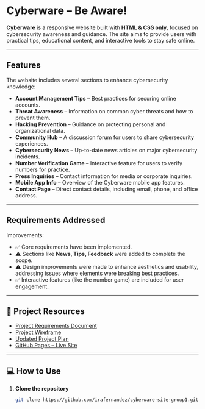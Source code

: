 # Cyberware – Be Aware!  

**Cyberware** is a responsive website built with **HTML & CSS only**, focused on cybersecurity awareness and guidance. The site aims to provide users with practical tips, educational content, and interactive tools to stay safe online.

---

##  Features

The website includes several sections to enhance cybersecurity knowledge:

- **Account Management Tips** – Best practices for securing online accounts.  
- **Threat Awareness** – Information on common cyber threats and how to prevent them.  
- **Hacking Prevention** – Guidance on protecting personal and organizational data.  
- **Community Hub** – A discussion forum for users to share cybersecurity experiences.  
- **Cybersecurity News** – Up-to-date news articles on major cybersecurity incidents.  
- **Number Verification Game** – Interactive feature for users to verify numbers for practice.  
- **Press Inquiries** – Contact information for media or corporate inquiries.  
- **Mobile App Info** – Overview of the Cyberware mobile app features.  
- **Contact Page** – Direct contact details, including email, phone, and office address.

---

##  Requirements Addressed

Improvements:  
- ✅ Core requirements have been implemented.  
- ⚠️ Sections like **News, Tips, Feedback** were added to complete the scope.  
- ⚠️ Design improvements were made to enhance aesthetics and usability, addressing issues where elements were breaking best practices.  
- ✅ Interactive features (like the number game) are included for user engagement.  

---

## 📂 Project Resources

- [Project Requirements Document](#)  
- [Project Wireframe](#)  
- [Updated Project Plan](#)  
- [GitHub Pages – Live Site](#)  

---

## 💻 How to Use

1. **Clone the repository**  
   ```bash
   git clone https://github.com/irafernandez/cyberware-site-group1.git
